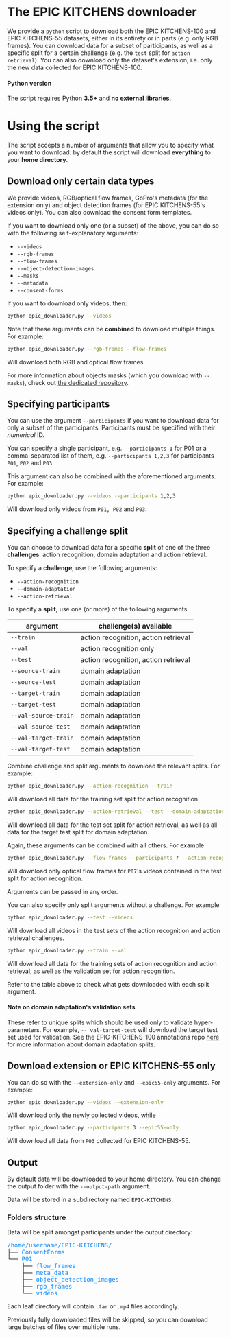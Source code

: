 # The EPIC KITCHENS downloader

We provide a `python` script to download both the EPIC KITCHENS-100 and EPIC KITCHENS-55 datasets, either in its entirety or in parts (e.g. only RGB frames). You can download data for a subset of participants, as well as a specific split for a certain challenge (e.g. the `test` split for `action retrieval`). You can also download only the dataset's extension, i.e. only the new data collected for EPIC KITCHENS-100.

#### Python version

The script requires Python **3.5+** and  **no external libraries**.

# Using the script

The script accepts a number of arguments that allow you to specify what you want to download: by default the script will download **everything** to your **home directory**. 


## Download only certain data types

We provide videos, RGB/optical flow frames, GoPro's metadata (for the extension only) and object detection frames (for EPIC KITCHENS-55's videos only). You can also download the consent form templates.

If you want to download only one (or a subset) of the above, you can do so with the following self-explanatory arguments:

- `--videos`
- `--rgb-frames`
- `--flow-frames`
- `--object-detection-images`
- `--masks`
- `--metadata`
- `--consent-forms`

If you want to download only videos, then:

```bash
python epic_downloader.py --videos
```

Note that these arguments can be **combined** to download multiple things. For example:

```bash
python epic_downloader.py --rgb-frames --flow-frames
```

Will download both RGB and optical flow frames. 

For more information about objects masks (which you download with `--masks`), check out [the dedicated repository](https://github.com/epic-kitchens/epic-kitchens-100-object-masks).

## Specifying participants

You can use the argument `--participants` if you want to download data for only a subset of the participants. Participants must be specified with their *numerical* ID. 

You can specify a single participant, e.g. `--participants 1` for P01 or a comma-separated list of them, e.g. `--participants 1,2,3` for participants `P01`, `P02` and `P03`

This argument can also be combined with the aforementioned arguments. For example:

```bash
python epic_downloader.py --videos --participants 1,2,3
```

Will download only videos from `P01, P02` and `P03`.

## Specifying a challenge split

You can choose to download data for a specific **split** of one of the three **challenges**: action recognition, domain adaptation and action retrieval. 

To specify a **challenge**, use the following arguments:

- `--action-recognition`
- `--domain-adaptation`
- `--action-retrieval`

To specify a **split**, use one (or more) of the following arguments.

| argument               | challenge(s) available                   |
|------------------------|------------------------------------------|
| `--train`              | action recognition, action retrieval     |
| `--val`                | action recognition only                  |
| `--test`               | action recognition, action retrieval     |
| `--source-train`       | domain adaptation                        |
| `--source-test`        | domain adaptation                        |
| `--target-train`       | domain adaptation                        |
| `--target-test`        | domain adaptation                        |
| `--val-source-train`   | domain adaptation                        |
| `--val-source-test`    | domain adaptation                        |
| `--val-target-train`   | domain adaptation                        |
| `--val-target-test`    | domain adaptation                        |

Combine challenge and split arguments to download the relevant splits. For example:

```bash
python epic_downloader.py --action-recognition --train
```

Will download all data for the training set split for action recognition. 

```bash
python epic_downloader.py --action-retrieval --test --domain-adaptation --target-test 
```

Will download all data for the test set split for action retrieval, as well as all data for the target test split for domain adaptation. 

Again, these arguments can be combined with all others. For example

```bash
python epic_downloader.py --flow-frames --participants 7 --action-recognition --test
```

Will download only optical flow frames for `P07`'s videos contained in the test split for action recognition. 

Arguments can be passed in any order.

You can also specify only split arguments without a challenge. For example

```bash
python epic_downloader.py --test --videos
```

Will download all videos in the test sets of the action recognition and action retrieval challenges. 

```bash
python epic_downloader.py --train --val
```

Will download all data for the training sets of action recognition and action retrieval, as well as the validation set for action recognition.

Refer to the table above to check what gets downloaded with each split argument.

#### Note on domain adaptation's validation sets

These refer to unique splits which should be used only to validate hyper-parameters. For example, `-- val-target-test` will download the target test set used for validation. See the EPIC-KITCHENS-100 annotations repo [here](https://github.com/epic-kitchens/EPIC-Kitchens-100-Annotations) for more information about domain adaptation splits.

## Download extension or EPIC KITCHENS-55 only

You can do so with the `--extension-only` and `--epic55-only` arguments. For example:

```bash
python epic_downloader.py --videos --extension-only
```

Will download only the newly collected videos, while 

```bash
python epic_downloader.py --participants 3 --epic55-only
```

Will download all data from `P03` collected for EPIC KITCHENS-55.

## Output

By default data will be downloaded to your home directory. You can change the output folder with the `--output-path` argument. 

Data will be stored in a subdirectory named `EPIC-KITCHENS`. 

### Folders structure

Data will be split amongst participants under the output directory:

<pre><font color="#0087FF">/home/username/EPIC-KITCHENS/</font>
├── <font color="#0087FF">ConsentForms</font>
└── <font color="#0087FF">P01</font>
    ├── <font color="#0087FF">flow_frames</font>
    ├── <font color="#0087FF">meta_data</font>
    ├── <font color="#0087FF">object_detection_images</font>
    ├── <font color="#0087FF">rgb_frames</font>
    └── <font color="#0087FF">videos</font>
</pre>

Each leaf directory will contain `.tar` or `.mp4` files accordingly. 

Previously fully downloaded files will be skipped, so you can download large batches of files over multiple runs.